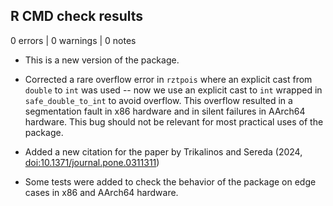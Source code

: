 ## R CMD check results

0 errors | 0 warnings | 0 notes

* This is a new version of the package. 

* Corrected a rare overflow error in `rztpois` where an explicit cast from `double` to `int` was used -- now we use an explicit cast to `int` wrapped in `safe_double_to_int` to avoid overflow.  This overflow resulted in a segmentation fault in x86 hardware and in silent failures in AArch64 hardware. This bug should not be relevant for most practical uses of the package.  

* Added a new citation for the paper by Trikalinos and Sereda (2024, <doi:10.1371/journal.pone.0311311>)

* Some tests were added to check the behavior of the package on edge cases in x86 and AArch64 hardware. 

